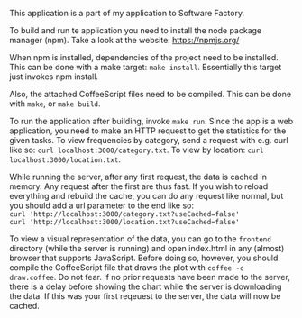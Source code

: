 This application is a part of my application to Software Factory.

To build and run te application you need to install the node package manager
(npm). Take a look at the website: https://npmjs.org/

When npm is installed, dependencies of the project need to be installed. This
can be done with a make target: `make install`. Essentially this target just
invokes npm install.

Also, the attached CoffeeScript files need to be compiled. This can be done
with `make`, or `make build`.

To run the application after building, invoke `make run`. Since the app is a
web application, you need to make an HTTP request to get the statistics for the
given tasks. To view frequencies by category, send a request with e.g.
curl like so: `curl localhost:3000/category.txt`. To view by location: `curl localhost:3000/location.txt`.

While running the server, after any first request, the data is cached in
memory. Any request after the first are thus fast. If you wish to reload
everything and rebuild the cache, you can do any request like normal, but you
should add a url parameter to the end like so:  
`curl 'http://localhost:3000/category.txt?useCached=false'`  
`curl 'http://localhost:3000/location.txt?useCached=false'`  

To view a visual representation of the data, you can go to the `frontend` directory (while the server is running) and open index.html in any (almost) browser that supports JavaScript. Before doing so, however, you should compile the CoffeeScript file that draws the plot with `coffee -c draw.coffee`. Do not fear. If no prior requests have been made to the server, there is a delay before showing the chart while the server is downloading the data. If this was your first reqeuest to the server, the data will now be cached.
